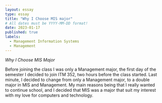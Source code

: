 ```yaml
---
layout: essay
type: essay
title: "Why I Choose MIS major"
# All dates must be YYYY-MM-DD format!
date: 2023-01-17
published: true
labels:
  - Management Information Systems
  - Management
---
```


*Why I Choose MIS Major*

Before joining the class I was only a Management major, the first day of the semester I decided to join ITM 352, two hours before the class started. Last minute, I decided to change from only a Management major, to a double major in MIS and Management. My main reasons being that I really wanted to continue school, and I decided that MIS was a major that suit my interest with my love for computers and technology.
